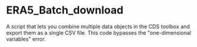 # ERA5_Batch_download
A script that lets you combine multiple data objects in the CDS toolbox and export them as a single CSV file. This code bypasses the "one-dimensional variables" error.
